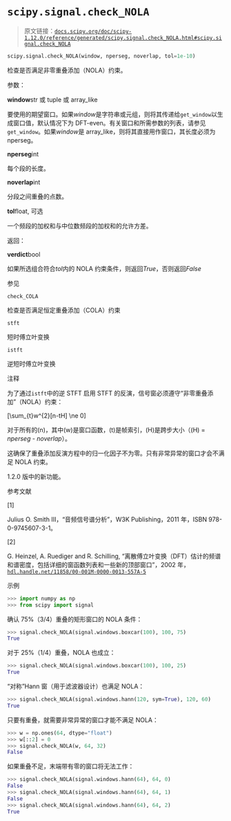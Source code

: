 # `scipy.signal.check_NOLA`

> 原文链接：[`docs.scipy.org/doc/scipy-1.12.0/reference/generated/scipy.signal.check_NOLA.html#scipy.signal.check_NOLA`](https://docs.scipy.org/doc/scipy-1.12.0/reference/generated/scipy.signal.check_NOLA.html#scipy.signal.check_NOLA)

```py
scipy.signal.check_NOLA(window, nperseg, noverlap, tol=1e-10)
```

检查是否满足非零重叠添加（NOLA）约束。

参数：

**window**str 或 tuple 或 array_like

要使用的期望窗口。如果*window*是字符串或元组，则将其传递给`get_window`以生成窗口值，默认情况下为 DFT-even。有关窗口和所需参数的列表，请参见`get_window`。如果*window*是 array_like，则将其直接用作窗口，其长度必须为 nperseg。

**nperseg**int

每个段的长度。

**noverlap**int

分段之间重叠的点数。

**tol**float, 可选

一个频段的加权和与中位数频段的加权和的允许方差。

返回：

**verdict**bool

如果所选组合符合*tol*内的 NOLA 约束条件，则返回*True*，否则返回*False*

参见

`check_COLA`

检查是否满足恒定重叠添加（COLA）约束

`stft`

短时傅立叶变换

`istft`

逆短时傅立叶变换

注释

为了通过`istft`中的逆 STFT 启用 STFT 的反演，信号窗必须遵守“非零重叠添加”（NOLA）约束：

\[\sum_{t}w^{2}[n-tH] \ne 0\]

对于所有的\(n\)，其中\(w\)是窗口函数，\(t\)是帧索引，\(H\)是跨步大小（\(H\) = *nperseg* - *noverlap*）。

这确保了重叠添加反演方程中的归一化因子不为零。只有非常异常的窗口才会不满足 NOLA 约束。

1.2.0 版中的新功能。

参考文献

[1]

Julius O. Smith III，“音频信号谱分析”，W3K Publishing，2011 年，ISBN 978-0-9745607-3-1。

[2]

G. Heinzel, A. Ruediger and R. Schilling, “离散傅立叶变换（DFT）估计的频谱和谱密度，包括详细的窗函数列表和一些新的顶部窗口”，2002 年，[`hdl.handle.net/11858/00-001M-0000-0013-557A-5`](http://hdl.handle.net/11858/00-001M-0000-0013-557A-5)

示例

```py
>>> import numpy as np
>>> from scipy import signal 
```

确认 75%（3/4）重叠的矩形窗口的 NOLA 条件：

```py
>>> signal.check_NOLA(signal.windows.boxcar(100), 100, 75)
True 
```

对于 25%（1/4）重叠，NOLA 也成立：

```py
>>> signal.check_NOLA(signal.windows.boxcar(100), 100, 25)
True 
```

“对称”Hann 窗（用于滤波器设计）也满足 NOLA：

```py
>>> signal.check_NOLA(signal.windows.hann(120, sym=True), 120, 60)
True 
```

只要有重叠，就需要非常异常的窗口才能不满足 NOLA：

```py
>>> w = np.ones(64, dtype="float")
>>> w[::2] = 0
>>> signal.check_NOLA(w, 64, 32)
False 
```

如果重叠不足，末端带有零的窗口将无法工作：

```py
>>> signal.check_NOLA(signal.windows.hann(64), 64, 0)
False
>>> signal.check_NOLA(signal.windows.hann(64), 64, 1)
False
>>> signal.check_NOLA(signal.windows.hann(64), 64, 2)
True 
```
